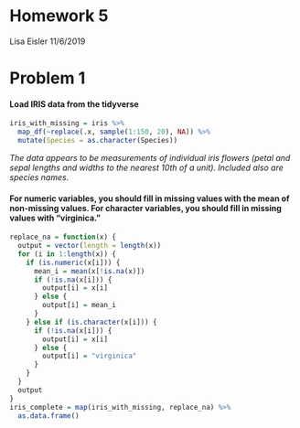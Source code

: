 Homework 5
================
Lisa Eisler
11/6/2019

# Problem 1

#### Load IRIS data from the tidyverse

``` r
iris_with_missing = iris %>% 
  map_df(~replace(.x, sample(1:150, 20), NA)) %>%
  mutate(Species = as.character(Species))
```

*The data appears to be measurements of individual iris flowers (petal
and sepal lengths and widths to the nearest 10th of a unit). Included
also are species names.*

#### For numeric variables, you should fill in missing values with the mean of non-missing values. For character variables, you should fill in missing values with “virginica.”

``` r
replace_na = function(x) {
  output = vector(length = length(x))
  for (i in 1:length(x)) {
    if (is.numeric(x[i])) {
      mean_i = mean(x[!is.na(x)])
      if (!is.na(x[i])) {
        output[i] = x[i]
      } else {
        output[i] = mean_i
      }
    } else if (is.character(x[i])) {
      if (!is.na(x[i])) {
        output[i] = x[i]
      } else {
        output[i] = "virginica"
      }
    }
  }
  output
}
iris_complete = map(iris_with_missing, replace_na) %>%
  as.data.frame()
```
